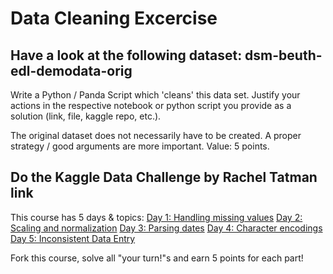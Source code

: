 # Data Cleaning Excercise
## Have a look at the following dataset: dsm-beuth-edl-demodata-orig

Write a Python / Panda Script which 'cleans' this data set. Justify your actions in the respective notebook or python script you provide as a solution (link, file, kaggle repo, etc.).

The original dataset does not necessarily have to be created. A proper strategy / good arguments are more important. Value: 5 points.

## Do the Kaggle Data Challenge by Rachel Tatman link

This course has 5 days & topics:
[Day 1: Handling missing values](https://www.kaggle.com/carolineschneider/day1-handlingmissingvalues)
[Day 2: Scaling and normalization](https://www.kaggle.com/carolineschneider/day2-scalingandnormalization)
[Day 3: Parsing dates](https://www.kaggle.com/carolineschneider/day3-parsingdates)
[Day 4: Character encodings](https://www.kaggle.com/carolineschneider/day4-characterencodings)
[Day 5: Inconsistent Data Entry](https://www.kaggle.com/carolineschneider/day5-inconsistentdataentry)

Fork this course, solve all "your turn!"s and earn 5 points for each part!
